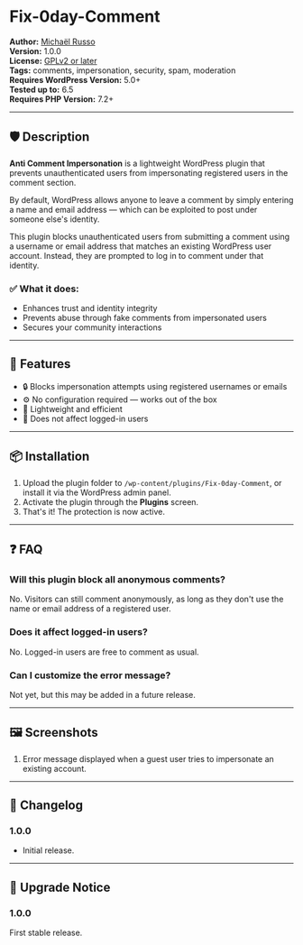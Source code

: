 # Fix-0day-Comment

**Author:** [Michaël Russo](https://www.linkedin.com/in/michaelruss0/)  
**Version:** 1.0.0  
**License:** [GPLv2 or later](https://www.gnu.org/licenses/gpl-2.0.html)  
**Tags:** comments, impersonation, security, spam, moderation  
**Requires WordPress Version:** 5.0+  
**Tested up to:** 6.5  
**Requires PHP Version:** 7.2+

---

## 🛡️ Description

**Anti Comment Impersonation** is a lightweight WordPress plugin that prevents unauthenticated users from impersonating registered users in the comment section.

By default, WordPress allows anyone to leave a comment by simply entering a name and email address — which can be exploited to post under someone else's identity.

This plugin blocks unauthenticated users from submitting a comment using a username or email address that matches an existing WordPress user account. Instead, they are prompted to log in to comment under that identity.

### ✅ What it does:
- Enhances trust and identity integrity
- Prevents abuse through fake comments from impersonated users
- Secures your community interactions

---

## 🚀 Features

- 🔒 Blocks impersonation attempts using registered usernames or emails
- ⚙️ No configuration required — works out of the box
- 🧩 Lightweight and efficient
- 👥 Does not affect logged-in users

---

## 📦 Installation

1. Upload the plugin folder to `/wp-content/plugins/Fix-0day-Comment`, or install it via the WordPress admin panel.
2. Activate the plugin through the **Plugins** screen.
3. That's it! The protection is now active.

---

## ❓ FAQ

### Will this plugin block all anonymous comments?

No. Visitors can still comment anonymously, as long as they don't use the name or email address of a registered user.

### Does it affect logged-in users?

No. Logged-in users are free to comment as usual.

### Can I customize the error message?

Not yet, but this may be added in a future release.

---

## 🖼️ Screenshots

1. Error message displayed when a guest user tries to impersonate an existing account.

---

## 📝 Changelog

### 1.0.0
- Initial release.

---

## 📢 Upgrade Notice

### 1.0.0
First stable release.
